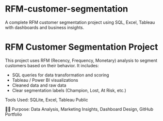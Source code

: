 

# RFM-customer-segmentation
A complete RFM customer segmentation project using SQL, Excel, Tableau with dashboards and business insights.
# RFM Customer Segmentation Project

This project uses RFM (Recency, Frequency, Monetary) analysis to segment customers based on their behavior. It includes:

- SQL queries for data transformation and scoring
- Tableau / Power BI visualizations
- Cleaned data and raw data
- Clear segmentation labels (Champion, Lost, At Risk, etc.)

Tools Used: SQLite, Excel, Tableau Public

👨‍💻 Purpose: Data Analysis, Marketing Insights, Dashboard Design, GitHub Portfolio
